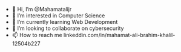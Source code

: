 - 👋 Hi, I’m @Mahamatalijr
- 👀 I’m interested in Computer Science
- 🌱 I’m currently learning Web Development
- 💞️ I’m looking to collaborate on cybersecurity
- 📫 How to reach me linkeddin.com/in/mahamat-ali-brahim-khalil-12504b227

<!---
Mahamatalijr/Mahamatalijr is a ✨ special ✨ repository because its `README.md` (this file) appears on your GitHub profile.
You can click the Preview link to take a look at your changes.
--->

